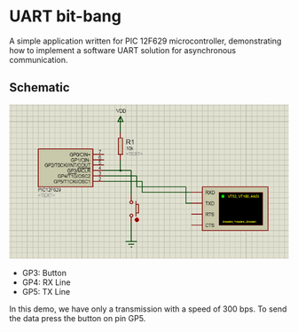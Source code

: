 # UART bit-bang

A simple application written for PIC 12F629 microcontroller, demonstrating how to implement a software UART 
solution for asynchronous communication.

## Schematic

![Schematic](schematic.bmp)

- GP3: Button
- GP4: RX Line
- GP5: TX Line

In this demo, we have only a transmission with a speed of 300 bps. To send the data press the button on pin GP5.

